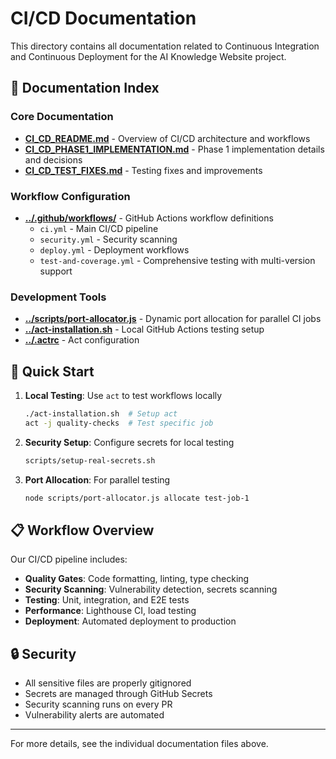 # CI/CD Documentation

This directory contains all documentation related to Continuous Integration and Continuous Deployment for the AI Knowledge Website project.

## 📖 Documentation Index

### Core Documentation
- **[CI_CD_README.md](CI_CD_README.md)** - Overview of CI/CD architecture and workflows
- **[CI_CD_PHASE1_IMPLEMENTATION.md](CI_CD_PHASE1_IMPLEMENTATION.md)** - Phase 1 implementation details and decisions
- **[CI_CD_TEST_FIXES.md](CI_CD_TEST_FIXES.md)** - Testing fixes and improvements

### Workflow Configuration
- **[../.github/workflows/](../.github/workflows/)** - GitHub Actions workflow definitions
  - `ci.yml` - Main CI/CD pipeline
  - `security.yml` - Security scanning
  - `deploy.yml` - Deployment workflows
  - `test-and-coverage.yml` - Comprehensive testing with multi-version support

### Development Tools
- **[../scripts/port-allocator.js](../scripts/port-allocator.js)** - Dynamic port allocation for parallel CI jobs
- **[../act-installation.sh](../act-installation.sh)** - Local GitHub Actions testing setup
- **[../.actrc](../.actrc)** - Act configuration

## 🚀 Quick Start

1. **Local Testing**: Use `act` to test workflows locally
   ```bash
   ./act-installation.sh  # Setup act
   act -j quality-checks  # Test specific job
   ```

2. **Security Setup**: Configure secrets for local testing
   ```bash
   scripts/setup-real-secrets.sh
   ```

3. **Port Allocation**: For parallel testing
   ```bash
   node scripts/port-allocator.js allocate test-job-1
   ```

## 📋 Workflow Overview

Our CI/CD pipeline includes:
- **Quality Gates**: Code formatting, linting, type checking
- **Security Scanning**: Vulnerability detection, secrets scanning
- **Testing**: Unit, integration, and E2E tests
- **Performance**: Lighthouse CI, load testing
- **Deployment**: Automated deployment to production

## 🔒 Security

- All sensitive files are properly gitignored
- Secrets are managed through GitHub Secrets
- Security scanning runs on every PR
- Vulnerability alerts are automated

---

For more details, see the individual documentation files above.